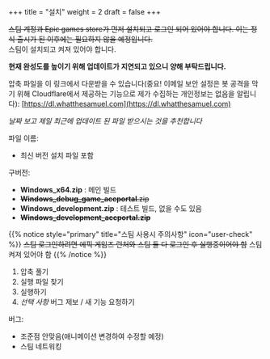 +++
title = "설치"
weight = 2
draft = false
+++
    
~~스팀 계정과 Epic games store가 먼저 설치되고 로그인 되어 있어야 합니다. 이는 정식 출시가 된 이후에는 필요하지 않을 예정입니다.~~    
스팀이 설치되고 켜져 있어야 합니다.
     
**현재 완성도를 높이기 위해 업데이트가 지연되고 있으니 양해 부탁드립니다.**     

압축 파일을 이 링크에서 다운받을 수 있습니다(중요! 이메일 보안 설정은 봇 공격을 막기 위해 Cloudflare에서 제공하는 기능으로 제가 수집하는 개인정보는 없음을 알립니다): [https://dl.whatthesamuel.com](https://dl.whatthesamuel.com)    
     
*날짜 보고 제일 최근에 업데이트 된 파일 받으시는 것을 추천합니다*
    
파일 이름:    
    
- 최신 버전 설치 파일 포함
    
구버전:   
- **Windows_x64.zip** : 메인 빌드
- ~~**Windows_debug_game_accportal**.zip~~
- **Windows_development.zip** : 테스트 빌드, 없을 수도 있음
- ~~**Windows_development_accportal.zip**~~

{{% notice style="primary" title="스팀 사용시 주의사항" icon="user-check" %}}
~~스팀 로그인하려면 에픽 게임즈 런처와 스팀 둘 다 로그인 후 실행중이어야 함~~ 스팀 켜져 있어야 함
{{% /notice %}}

1. 압축 풀기
2. 실행 파일 찾기
3. 실행하기
4. *선택 사항* 버그 제보 / 새 기능 요청하기
     
버그:
 - 조준점 안맞음(애니메이션 변경하여 수정할 예정)
 - 스팀 네트워킹
